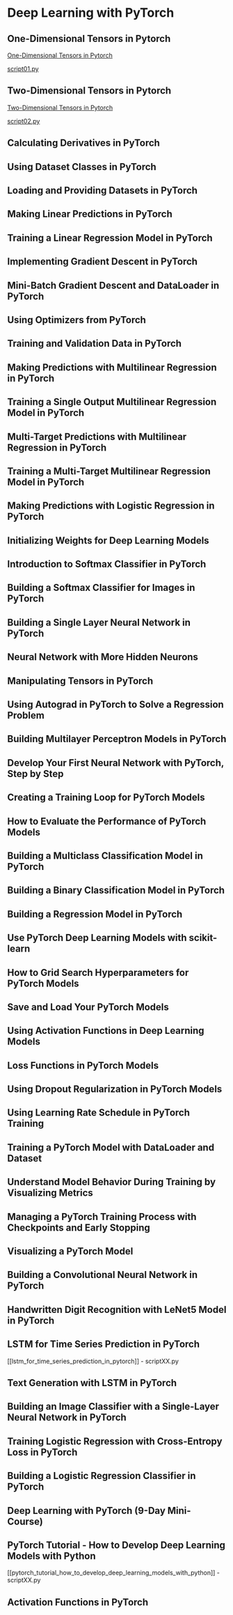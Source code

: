 # Deep Learning with PyTorch

## One-Dimensional Tensors in Pytorch

[One-Dimensional Tensors in Pytorch](https://github.com/ubiratantavares/machine_learning_mastery/blob/main/deep_learning_with_pytorch/md/one_dimensional_tensors_in_pytorch.md)

[script01.py](https://github.com/ubiratantavares/machine_learning_mastery/blob/main/deep_learning_with_pytorch/py/script01.py)

## Two-Dimensional Tensors in Pytorch

[Two-Dimensional Tensors in Pytorch](https://github.com/ubiratantavares/machine_learning_mastery/blob/main/deep_learning_with_pytorch/md/two_dimensional_tensors_in_pytorch.md)

[script02.py](https://github.com/ubiratantavares/machine_learning_mastery/blob/main/deep_learning_with_pytorch/py/script02.py)

## Calculating Derivatives in PyTorch


## Using Dataset Classes in PyTorch

## Loading and Providing Datasets in PyTorch

## Making Linear Predictions in PyTorch

## Training a Linear Regression Model in PyTorch

## Implementing Gradient Descent in PyTorch

## Mini-Batch Gradient Descent and DataLoader in PyTorch

## Using Optimizers from PyTorch

## Training and Validation Data in PyTorch

## Making Predictions with Multilinear Regression in PyTorch

## Training a Single Output Multilinear Regression Model in PyTorch

## Multi-Target Predictions with Multilinear Regression in PyTorch

## Training a Multi-Target Multilinear Regression Model in PyTorch

## Making Predictions with Logistic Regression in PyTorch

## Initializing Weights for Deep Learning Models

## Introduction to Softmax Classifier in PyTorch

## Building a Softmax Classifier for Images in PyTorch

## Building a Single Layer Neural Network in PyTorch

## Neural Network with More Hidden Neurons

## Manipulating Tensors in PyTorch

## Using Autograd in PyTorch to Solve a Regression Problem

## Building Multilayer Perceptron Models in PyTorch

## Develop Your First Neural Network with PyTorch, Step by Step

## Creating a Training Loop for PyTorch Models

## How to Evaluate the Performance of PyTorch Models

## Building a Multiclass Classification Model in PyTorch

## Building a Binary Classification Model in PyTorch

## Building a Regression Model in PyTorch

## Use PyTorch Deep Learning Models with scikit-learn

## How to Grid Search Hyperparameters for PyTorch Models

## Save and Load Your PyTorch Models

## Using Activation Functions in Deep Learning Models

## Loss Functions in PyTorch Models

## Using Dropout Regularization in PyTorch Models

## Using Learning Rate Schedule in PyTorch Training

## Training a PyTorch Model with DataLoader and Dataset

## Understand Model Behavior During Training by Visualizing Metrics

## Managing a PyTorch Training Process with Checkpoints and Early Stopping

## Visualizing a PyTorch Model

## Building a Convolutional Neural Network in PyTorch

## Handwritten Digit Recognition with LeNet5 Model in PyTorch

## LSTM for Time Series Prediction in PyTorch

[[lstm_for_time_series_prediction_in_pytorch]] - scriptXX.py

## Text Generation with LSTM in PyTorch

## Building an Image Classifier with a Single-Layer Neural Network in PyTorch

## Training Logistic Regression with Cross-Entropy Loss in PyTorch

## Building a Logistic Regression Classifier in PyTorch

## Deep Learning with PyTorch (9-Day Mini-Course)

## PyTorch Tutorial - How to Develop Deep Learning Models with Python

[[pytorch_tutorial_how_to_develop_deep_learning_models_with_python]] - scriptXX.py

## Activation Functions in PyTorch

